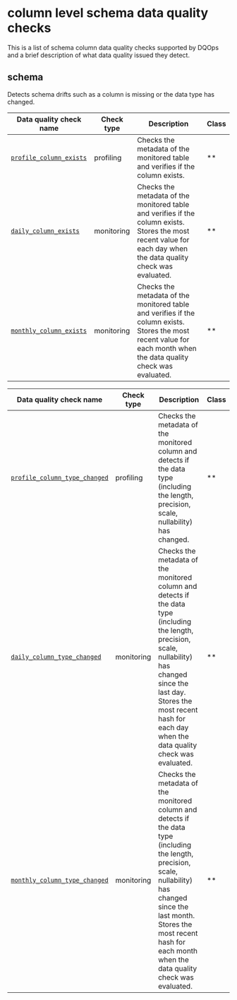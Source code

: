# column level schema data quality checks

This is a list of schema column data quality checks supported by DQOps and a brief description of what data quality issued they detect.





## **schema**
Detects schema drifts such as a column is missing or the data type has changed.

| Data quality check name | Check type | Description | Class |
|-------------------------|------------|-------------|-------|
|[<span class="no-wrap-code">`profile_column_exists`</span>](./column-exists.md#profile-column-exists)|profiling|Checks the metadata of the monitored table and verifies if the column exists.|**|
|[<span class="no-wrap-code">`daily_column_exists`</span>](./column-exists.md#daily-column-exists)|monitoring|Checks the metadata of the monitored table and verifies if the column exists. Stores the most recent value for each day when the data quality check was evaluated.|**|
|[<span class="no-wrap-code">`monthly_column_exists`</span>](./column-exists.md#monthly-column-exists)|monitoring|Checks the metadata of the monitored table and verifies if the column exists. Stores the most recent value for each month when the data quality check was evaluated.|**|



| Data quality check name | Check type | Description | Class |
|-------------------------|------------|-------------|-------|
|[<span class="no-wrap-code">`profile_column_type_changed`</span>](./column-type-changed.md#profile-column-type-changed)|profiling|Checks the metadata of the monitored column and detects if the data type (including the length, precision, scale, nullability) has changed.|**|
|[<span class="no-wrap-code">`daily_column_type_changed`</span>](./column-type-changed.md#daily-column-type-changed)|monitoring|Checks the metadata of the monitored column and detects if the data type (including the length, precision, scale, nullability) has changed since the last day. Stores the most recent hash for each day when the data quality check was evaluated.|**|
|[<span class="no-wrap-code">`monthly_column_type_changed`</span>](./column-type-changed.md#monthly-column-type-changed)|monitoring|Checks the metadata of the monitored column and detects if the data type (including the length, precision, scale, nullability) has changed since the last month. Stores the most recent hash for each month when the data quality check was evaluated.|**|







